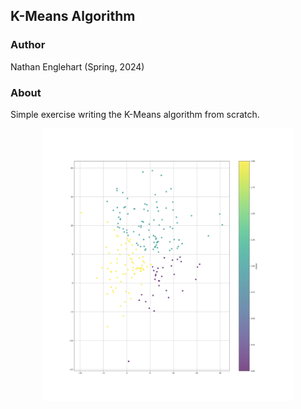 ## K-Means Algorithm

### Author 

Nathan Englehart (Spring, 2024)

### About 

Simple exercise writing the K-Means algorithm from scratch. 

<p align="center">
<img alt="k-means img" src="k-means.png" width="400"/>
</p>
